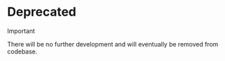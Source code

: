 # Deprecated

> [!IMPORTANT]
>
> There will be no further development and will eventually be removed from codebase.
